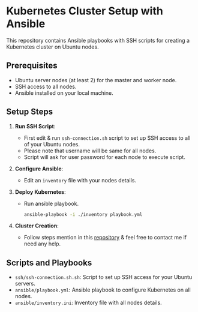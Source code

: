 # Kubernetes Cluster Setup with Ansible

This repository contains Ansible playbooks with SSH scripts for creating a Kubernetes cluster on Ubuntu nodes.

## Prerequisites
- Ubuntu server nodes (at least 2) for the master and worker node.
- SSH access to all nodes.
- Ansible installed on your local machine.

## Setup Steps

1. **Run SSH Script**:
   - First edit & run `ssh-connection.sh` script to set up SSH access to all of your Ubuntu nodes.
   - Please note that username will be same for all nodes.
   - Script will ask for user password for each node to execute script.
     
2. **Configure Ansible**: 
   - Edit an `inventory` file with your nodes details.

3. **Deploy Kubernetes**:
   - Run ansible playbook.
     ```bash
     ansible-playbook -i ./inventory playbook.yml
     ```

4. **Cluster Creation**:
   - Follow steps mention in this [repository](https://github.com/Tariq-Mehmood-Malik/Kubernetes-Cluster-Creation?tab=readme-ov-file#cluster-creation) & feel free to contact me if need any help.  

## Scripts and Playbooks
- `ssh/ssh-connection.sh.sh`: Script to set up SSH access for your Ubuntu servers.
- `ansible/playbook.yml`: Ansible playbook to configure Kubernetes on all nodes.
- `ansible/inventory.ini`: Inventory file with all nodes details.

